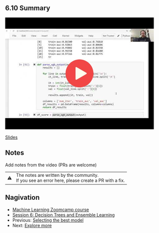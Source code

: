 ## 6.10 Summary

<a href="https://www.youtube.com/watch?v=JZ6sRZ_5j_c"><img src="images/thumbnail-6-10.jpg"></a>

[Slides](https://www.slideshare.net/AlexeyGrigorev/ml-zoomcamp-6-decision-trees-and-ensemble-learning)


## Notes

Add notes from the video (PRs are welcome)


<table>
   <tr>
      <td>⚠️</td>
      <td>
         The notes are written by the community. <br>
         If you see an error here, please create a PR with a fix.
      </td>
   </tr>
</table>


## Nagivation

* [Machine Learning Zoomcamp course](../)
* [Session 6: Decision Trees and Ensemble Learning](./)
* Previous: [Selecting the best model](09-final-model.md)
* Next: [Explore more](11-explore-more.md)